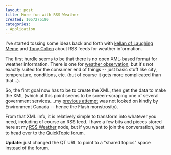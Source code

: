 ```yaml
--- 
layout: post
title: More fun with RSS Weather
created: 1057275180
categories: 
- Application
---
```

I've started tossing some ideas back and forth with <a href="http://laughingmeme.org/archives/000947.html#000947">kellan of Laughing Meme</a> and <a href="http://www.manero.org/weblog/">Tony Collen</a> about RSS feeds for weather information.

The first hurdle seems to be that there is no open XML-based format for weather information. There is one for <a href="http://zowie.metnet.navy.mil/~spawar/JMV-TNG/XML/OMF.html">weather observation</a>, but it's not exactly suited for the consumer end of things -- just basic stuff like city, temperature, conditions, etc. (but of course it gets more complicated than that...).

So, the first goal now has to be to create the XML, then get the data to make the XML (which at this point seems to be screen-scraping one of several government services....my <a href="http://www.bmannconsulting.com/node.php?id=200#379">previous attempt</a> was not looked on kindly by Environment Canada -- hence the Flash monstrosity).

From that XML info, it is relatively simple to transform into whatever you need, including of course an RSS feed. I have a few bits and pieces stored here at my <a href="http://www.bmannconsulting.com/node.php?id=333">RSS Weather</a> node, but if you want to join the conversation, best to head over to the <a href="http://www.quicktopic.com/share?s=DbLb">QuickTopic forum</a>.

<strong>Update</strong>: just changed the QT URL to point to a "shared topics" space instead of the forum.
